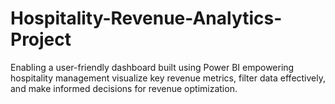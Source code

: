 # Hospitality-Revenue-Analytics-Project
Enabling a user-friendly dashboard built using Power BI empowering hospitality management visualize key revenue metrics, filter data effectively, and make informed decisions for revenue optimization.
